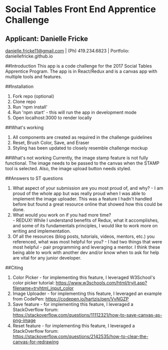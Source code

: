 # Social Tables Front End Apprentice Challenge
## Applicant: Danielle Fricke
danielle.fricke11@gmail.com | (Ph) 419.234.6823 | Portfolio: daniellefricke.github.io

##Introduction
This app is a code challenge for the 2017 Social Tables Apprentice Program. The app is in React/Redux and is a canvas app with multiple tools and features.

##Installation
  1. Fork repo (optional)
  2. Clone repo
  3. Run 'npm install'
  4. Run 'npm start' - this will run the app in development mode
  5. Open localhost:3000 to render locally

##What's working
  1. All components are created as required in the challenge guidelines
  2. Reset, Brush Color, Save, and Eraser
  3. Styling has been updated to closely resemble challenge mockup

##What's not working
Currently, the image stamp feature is not fully functional. The image needs to be passed to the canvas when the STAMP tool is selected. Also, the image upload button needs styled.

##Answers to ST questions
  1. What aspect of your submission are you most proud of, and why?
    - I am proud of the whole app but was really proud when I was able to implement the image uploader. This was a feature I hadn't handled before but found a great resource online that showed how this could be done.
  2. What would you work on if you had more time?  
    - REDUX! While I understand benefits of Redux, what it accomplishes, and some of its fundamentals principles, I would like to work more on writing and implementation.
  3. Of all the resources (blog posts, tutorials, videos, mentors, etc.) you referenced, what was most helpful for you?
    - I had two things that were most helpful - pair programming and leveraging a mentor. I think these being able to work with another dev and/or know when to ask for help are vital for any junior developer.

##Citing
  1. Color Picker - for implementing this feature, I leveraged W3School's color picker tutorial: https://www.w3schools.com/html/tryit.asp?filename=tryhtml_input_color
  2. Image Uploader - for implementing this feature, I leveraged an example from CodePen: https://codepen.io/hartzis/pen/VvNGZP
  3. Save feature - for implementing this feature, I leveraged a StackOverflow forum:
  https://stackoverflow.com/questions/11112321/how-to-save-canvas-as-png-image
  4. Reset feature - for implementing this feature, I leveraged a StackOverflow forum: https://stackoverflow.com/questions/2142535/how-to-clear-the-canvas-for-redrawing
